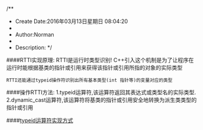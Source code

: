 /**
* Create Date:2016年03月13日星期日 08:04:20
* 
* Author:Norman
* 
* Description: 
*/

####RTTI实现原理:
    RTTI是运行时类型识别!
    C++引入这个机制是为了让程序在运行时能根据基类的指针或引用来获得该指针或引用所指的对象的实际类型
    
    RTTI还能通过typeid操作符识别出所有基本类型(int 指针等)的变量对应的类型

####操作RTTI方法:
    1.typeid运算符,该运算符返回其表达式或类型名的实际类型.
    2.dynamic_cast运算符,该运算符将基类的指针或引用安全地转换为派生类类型的指针或引用


####[typeid运算符实现方式](./Typeid_RTTI.cpp)
